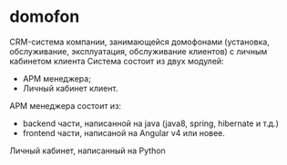 # domofon
CRM-система компании, занимающейся домофонами (установка, обслуживание, эксплуатация, обслуживание клиентов) с личным кабинетом клиента
Система состоит из двух модулей:
 - АРМ менеджера;
 - Личный кабинет клиент.

АРМ менеджера состоит из:
 - backend части, написанной на java (java8, spring, hibernate и т.д.)
 - frontend части, написаной на Angular v4 или новее.

Личный кабинет, написанный на Python
